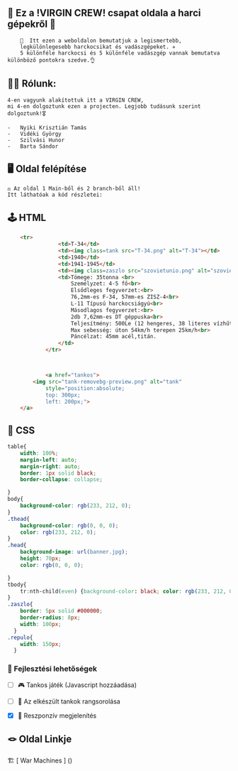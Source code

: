 ## 👀 Ez a !VIRGIN CREW! csapat oldala a harci gépekről 👀

        🚀  Itt ezen a weboldalon bemutatjuk a legismertebb,
        legkülönlegesebb harckocsikat és vadászgépeket. ✈️
        5 különféle harckocsi és 5 különféle vadászgép vannak bemutatva különböző pontokra szedve.👌

## 🙋‍♂️ Rólunk:
    4-en vagyunk alakítottuk itt a VIRGIN CREW,
    mi 4-en dolgoztunk ezen a projecten. Legjobb tudásunk szerint dolgoztunk!🎖️

    -   Nyiki Krisztián Tamás
    -   Vidéki György
    -   Szilvási Hunor
    -   Barta Sándor
    
## 🖥️ Oldal felépítése
    
    ⚖️ Az oldal 1 Main-ből és 2 branch-ből áll!
    Itt láthatóak a kód részletei:

    
## 🕹️ HTML
```html
    <tr>
                <td>T-34</td>
                <td><img class=tank src="T-34.png" alt="T-34"></td>
                <td>1940</td>
                <td>1941-1945</td>
                <td><img class=zaszlo src="szovietunio.png" alt="szovietunió"></td>
                <td>Tömege: 35tonna <br>
                    Személyzet: 4-5 fő<br>
                    Elsődleges fegyverzet:<br>
                    76,2mm-es F-34, 57mm-es ZISZ-4<br>
                    L-11 Típusú harckocsiágyú<br>
                    Másodlagos fegyverzet:<br>
                    2db 7,62mm-es DT géppuska<br>
                    Teljesítmény: 500Le (12 hengeres, 38 literes vízhűtéses dízelmotor)<br>
                    Max sebesség: úton 54km/h terepen 25km/h<br>
                    Páncélzat: 45mm acél,titán.
                </td>
            </tr>



            <a href="tankos">
        <img src="tank-removebg-preview.png" alt="tank"
            style="position:absolute;
            top: 300px;
            left: 200px;">
    </a>


```
    
## 🎨 CSS
```css
table{
    width: 100%;
    margin-left: auto;
    margin-right: auto;
    border: 1px solid black;
    border-collapse: collapse;

}
body{
    background-color: rgb(233, 212, 0);
}
.thead{
    background-color: rgb(0, 0, 0);
    color: rgb(233, 212, 0);
}
.head{
    background-image: url(banner.jpg);
    height: 70px;
    color: rgb(0, 0, 0);

}
tbody{
    tr:nth-child(even) {background-color: black; color: rgb(233, 212, 0);}
}
.zaszlo{
    border: 5px solid #000000;
    border-radius: 8px;
    width: 100px;
  }
.repulo{
    width: 150px;
  }
```

### 🔧 Fejlesztési lehetőségek

- [ ]  🎮 Tankos játék (Javascript hozzáadása)
- [ ]  🚩 Az elkészült tankok rangsorolása
- [x] 📱  Reszponzív megjelenítés 


## 🪢 Oldal Linkje
🏗️ [ War Machines ] ()
